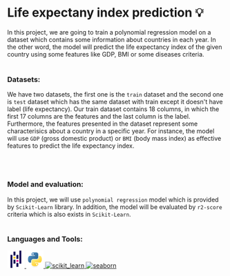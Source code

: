 # Life expectany index prediction 💡
In this project, we are going to train a polynomial regression model on a dataset which contains some information about countries in each year.
In the other word, the model will predict the life expectancy index of the given country using some features like GDP, BMI or some diseases
criteria.
<br>
<br>



<h3 align="left">Datasets:</h3>
<p>
  We have two datasets, the first one is the <code>train</code> dataset and the second one is <code>test</code> dataset which has the same dataset with train except it
doesn't have label (life expectancy). Our train dataset contains 18 columns, in which the first 17 columns are the features and the last column
is the label. Furthermore, the features presented in the dataset represent some characterisics about a country in a specific year. For instance, 
the model will use <code>GDP</code> (gross domestic product) or <code>BMI</code> (body mass index) as effective features to predict the life expectancy index.
</p>


<br>
<br>

<h3 align="left">Model and evaluation:</h3>
In this project, we will use <code>polynomial regression</code> model which is provided by <Code>Scikit-Learn</Code> library. In addition, the model will be evaluated
by <code>r2-score</code> criteria which is also exists in <Code>Scikit-Learn</Code>.

<br>
<br>

<h3 align="left">Languages and Tools:</h3>
<p align="left"> <a href="https://pandas.pydata.org/" target="_blank" rel="noreferrer"> <img src="https://raw.githubusercontent.com/devicons/devicon/2ae2a900d2f041da66e950e4d48052658d850630/icons/pandas/pandas-original.svg" alt="pandas" width="40" height="40"/> </a> <a href="https://www.python.org" target="_blank" rel="noreferrer"> <img src="https://raw.githubusercontent.com/devicons/devicon/master/icons/python/python-original.svg" alt="python" width="40" height="40"/> </a> <a href="https://scikit-learn.org/" target="_blank" rel="noreferrer"> <img src="https://upload.wikimedia.org/wikipedia/commons/0/05/Scikit_learn_logo_small.svg" alt="scikit_learn" width="40" height="40"/> </a> <a href="https://seaborn.pydata.org/" target="_blank" rel="noreferrer"> <img src="https://seaborn.pydata.org/_images/logo-mark-lightbg.svg" alt="seaborn" width="40" height="40"/> </a> </p>


